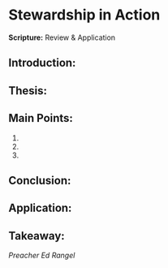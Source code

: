 # Stewardship in Action

**Scripture:** Review & Application

## Introduction:

## Thesis:

## Main Points:

1.  
2.  
3.  

## Conclusion:

## Application:

## Takeaway:

_Preacher Ed Rangel_
